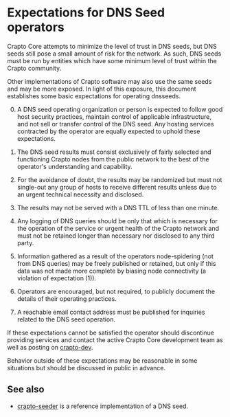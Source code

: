 Expectations for DNS Seed operators
====================================

Crapto Core attempts to minimize the level of trust in DNS seeds,
but DNS seeds still pose a small amount of risk for the network.
As such, DNS seeds must be run by entities which have some minimum
level of trust within the Crapto community.

Other implementations of Crapto software may also use the same
seeds and may be more exposed. In light of this exposure, this
document establishes some basic expectations for operating dnsseeds.

0. A DNS seed operating organization or person is expected to follow good
host security practices, maintain control of applicable infrastructure,
and not sell or transfer control of the DNS seed. Any hosting services
contracted by the operator are equally expected to uphold these expectations.

1. The DNS seed results must consist exclusively of fairly selected and
functioning Crapto nodes from the public network to the best of the
operator's understanding and capability.

2. For the avoidance of doubt, the results may be randomized but must not
single-out any group of hosts to receive different results unless due to an
urgent technical necessity and disclosed.

3. The results may not be served with a DNS TTL of less than one minute.

4. Any logging of DNS queries should be only that which is necessary
for the operation of the service or urgent health of the Crapto
network and must not be retained longer than necessary nor disclosed
to any third party.

5. Information gathered as a result of the operators node-spidering
(not from DNS queries) may be freely published or retained, but only
if this data was not made more complete by biasing node connectivity
(a violation of expectation (1)).

6. Operators are encouraged, but not required, to publicly document the
details of their operating practices.

7. A reachable email contact address must be published for inquiries
related to the DNS seed operation.

If these expectations cannot be satisfied the operator should
discontinue providing services and contact the active Crapto
Core development team as well as posting on
[crapto-dev](https://groups.google.com/forum/#!forum/crapto-dev).

Behavior outside of these expectations may be reasonable in some
situations but should be discussed in public in advance.

See also
----------
- [crapto-seeder](https://github.com/pooler/crapto-seeder) is a reference implementation of a DNS seed.
